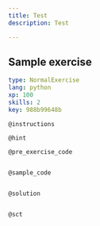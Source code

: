 ```yaml
---
title: Test
description: Test

---
```

## Sample exercise

```yaml
type: NormalExercise
lang: python
xp: 100
skills: 2
key: 988b99648b
```


`@instructions`

`@hint`

`@pre_exercise_code`
```{python}

```

`@sample_code`
```{python}

```

`@solution`
```{python}

```

`@sct`
```{python}

```
